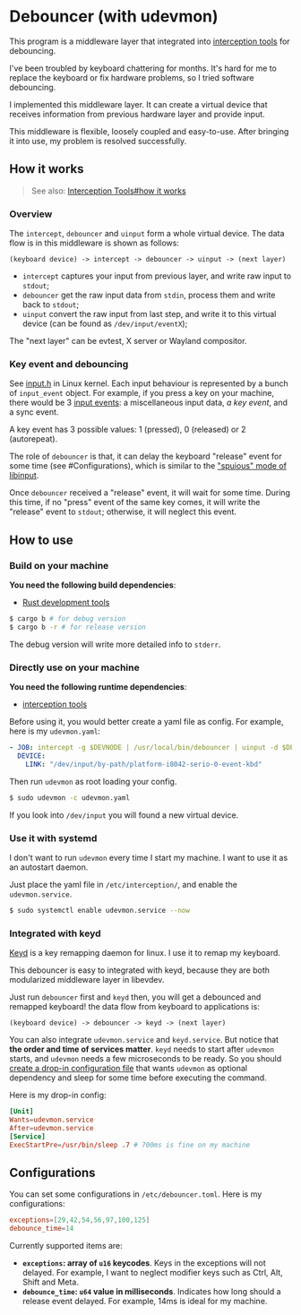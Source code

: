 # Debouncer (with udevmon)

This program is a middleware layer that integrated into [interception tools](https://gitlab.com/interception/linux/tools) for debouncing.

I've been troubled by keyboard chattering for months. It's hard for me to replace the keyboard or fix hardware problems, so I tried software debouncing.

I implemented this middleware layer. It can create a virtual device that receives information from previous hardware layer and provide input.

This middleware is flexible, loosely coupled and easy-to-use. After bringing it into use, my problem is resolved successfully.

## How it works

> See also: [Interception Tools#how it works](https://gitlab.com/interception/linux/tools#how-it-works)

### Overview

The `intercept`, `debouncer` and `uinput` form a whole virtual device. The data flow is in this middleware is shown as follows:

```
(keyboard device) -> intercept -> debouncer -> uinput -> (next layer)
```

+ `intercept` captures your input from previous layer, and write raw input to `stdout`;
+ `debouncer` get the raw input data from `stdin`, process them and write back to `stdout`;
+ `uinput` convert the raw input from last step, and write it to this virtual device (can be found as `/dev/input/eventX`);

The "next layer" can be evtest, X server or Wayland compositor.

### Key event and debouncing

See [input.h](https://github.com/torvalds/linux/blob/master/include/uapi/linux/input.h#L28-L47) in Linux kernel. Each input behaviour is represented by a bunch of `input_event` object. For example, if you press a key on your machine, there would be 3 [input events](https://docs.kernel.org/input/event-codes.html): a miscellaneous input data, *a key event*, and a sync event.

A key event has 3 possible values: 1 (pressed), 0 (released) or 2 (autorepeat).

The role of `debouncer` is that, it can delay the keyboard "release" event for some time (see #Configurations), which is similar to the ["spuious" mode of libinput](https://wayland.freedesktop.org/libinput/doc/latest/button-debouncing.html).

Once `debouncer` received a "release" event, it will wait for some time. During this time, if no "press" event of the same key comes, it will write the "release" event to `stdout`; otherwise, it will neglect this event.

## How to use

### Build on your machine

**You need the following build dependencies**:

- [Rust development tools](https://www.rust-lang.org/learn/get-started)

```bash
$ cargo b # for debug version
$ cargo b -r # for release version
```

The debug version will write more detailed info to `stderr`.

### Directly use on your machine

**You need the following runtime dependencies**:

- [interception tools](https://gitlab.com/interception/linux/tools)

Before using it, you would better create a yaml file as config. For example, here is my `udevmon.yaml`:

```yaml
- JOB: intercept -g $DEVNODE | /usr/local/bin/debouncer | uinput -d $DEVNODE
  DEVICE:
    LINK: "/dev/input/by-path/platform-i8042-serio-0-event-kbd"
```

Then run `udevmon` as root loading your config.

```bash
$ sudo udevmon -c udevmon.yaml
```

If you look into `/dev/input` you will found a new virtual device.

### Use it with systemd

I don't want to run `udevmon` every time I start my machine. I want to use it as an autostart daemon.

Just place the yaml file in `/etc/interception/`, and enable the `udevmon.service`.

```bash
$ sudo systemctl enable udevmon.service --now
```

### Integrated with keyd

[Keyd](https://github.com/rvaiya/keyd) is a key remapping daemon for linux. I use it to remap my keyboard.

This debouncer is easy to integrated with keyd, because they are both modularized middleware layer in libevdev.

Just run `debouncer` first and `keyd` then, you will get a debounced and remapped keyboard! the data flow from keyboard to applications is:

```
(keyboard device) -> debouncer -> keyd -> (next layer)
```

You can also integrate `udevmon.service` and `keyd.service`. But notice that **the order and time of services matter**. `keyd` needs to start after `udevmon` starts, and `udevmon` needs a few microseconds to be ready. So you should [create a drop-in configuration file](https://wiki.archlinux.org/title/Systemd#Drop-in_configuration_files) that wants `udevmon` as optional dependency and sleep for some time before executing the command.

Here is my drop-in config:

```conf
[Unit]
Wants=udevmon.service
After=udevmon.service
[Service]
ExecStartPre=/usr/bin/sleep .7 # 700ms is fine on my machine
```

## Configurations

You can set some configurations in `/etc/debouncer.toml`. Here is my configurations:

```toml
exceptions=[29,42,54,56,97,100,125]
debounce_time=14
```

Currently supported items are:

- **`exceptions`: array of `u16` keycodes**. Keys in the exceptions will not delayed. For example, I want to neglect modifier keys such as Ctrl, Alt, Shift and Meta.
- **`debounce_time`: `u64` value in milliseconds**. Indicates how long should a release event delayed. For example, 14ms is ideal for my machine.
